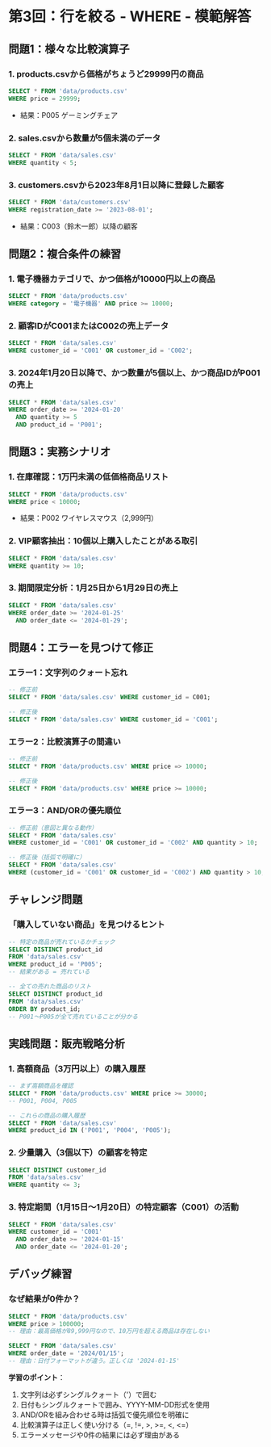 # 第3回：行を絞る - WHERE - 模範解答

## 問題1：様々な比較演算子

### 1. products.csvから価格がちょうど29999円の商品
```sql
SELECT * FROM 'data/products.csv' 
WHERE price = 29999;
```
- 結果：P005 ゲーミングチェア

### 2. sales.csvから数量が5個未満のデータ
```sql
SELECT * FROM 'data/sales.csv' 
WHERE quantity < 5;
```

### 3. customers.csvから2023年8月1日以降に登録した顧客
```sql
SELECT * FROM 'data/customers.csv' 
WHERE registration_date >= '2023-08-01';
```
- 結果：C003（鈴木一郎）以降の顧客

## 問題2：複合条件の練習

### 1. 電子機器カテゴリで、かつ価格が10000円以上の商品
```sql
SELECT * FROM 'data/products.csv'
WHERE category = '電子機器' AND price >= 10000;
```

### 2. 顧客IDがC001またはC002の売上データ
```sql
SELECT * FROM 'data/sales.csv'
WHERE customer_id = 'C001' OR customer_id = 'C002';
```

### 3. 2024年1月20日以降で、かつ数量が5個以上、かつ商品IDがP001の売上
```sql
SELECT * FROM 'data/sales.csv'
WHERE order_date >= '2024-01-20' 
  AND quantity >= 5 
  AND product_id = 'P001';
```

## 問題3：実務シナリオ

### 1. 在庫確認：1万円未満の低価格商品リスト
```sql
SELECT * FROM 'data/products.csv'
WHERE price < 10000;
```
- 結果：P002 ワイヤレスマウス（2,999円）

### 2. VIP顧客抽出：10個以上購入したことがある取引
```sql
SELECT * FROM 'data/sales.csv'
WHERE quantity >= 10;
```

### 3. 期間限定分析：1月25日から1月29日の売上
```sql
SELECT * FROM 'data/sales.csv'
WHERE order_date >= '2024-01-25' 
  AND order_date <= '2024-01-29';
```

## 問題4：エラーを見つけて修正

### エラー1：文字列のクォート忘れ
```sql
-- 修正前
SELECT * FROM 'data/sales.csv' WHERE customer_id = C001;

-- 修正後
SELECT * FROM 'data/sales.csv' WHERE customer_id = 'C001';
```

### エラー2：比較演算子の間違い
```sql
-- 修正前
SELECT * FROM 'data/products.csv' WHERE price => 10000;

-- 修正後
SELECT * FROM 'data/products.csv' WHERE price >= 10000;
```

### エラー3：AND/ORの優先順位
```sql
-- 修正前（意図と異なる動作）
SELECT * FROM 'data/sales.csv' 
WHERE customer_id = 'C001' OR customer_id = 'C002' AND quantity > 10;

-- 修正後（括弧で明確に）
SELECT * FROM 'data/sales.csv' 
WHERE (customer_id = 'C001' OR customer_id = 'C002') AND quantity > 10;
```

## チャレンジ問題

### 「購入していない商品」を見つけるヒント
```sql
-- 特定の商品が売れているかチェック
SELECT DISTINCT product_id 
FROM 'data/sales.csv'
WHERE product_id = 'P005';
-- 結果がある = 売れている

-- 全ての売れた商品のリスト
SELECT DISTINCT product_id 
FROM 'data/sales.csv'
ORDER BY product_id;
-- P001〜P005が全て売れていることが分かる
```

## 実践問題：販売戦略分析

### 1. 高額商品（3万円以上）の購入履歴
```sql
-- まず高額商品を確認
SELECT * FROM 'data/products.csv' WHERE price >= 30000;
-- P001, P004, P005

-- これらの商品の購入履歴
SELECT * FROM 'data/sales.csv'
WHERE product_id IN ('P001', 'P004', 'P005');
```

### 2. 少量購入（3個以下）の顧客を特定
```sql
SELECT DISTINCT customer_id 
FROM 'data/sales.csv'
WHERE quantity <= 3;
```

### 3. 特定期間（1月15日〜1月20日）の特定顧客（C001）の活動
```sql
SELECT * FROM 'data/sales.csv'
WHERE customer_id = 'C001'
  AND order_date >= '2024-01-15'
  AND order_date <= '2024-01-20';
```

## デバッグ練習

### なぜ結果が0件か？
```sql
SELECT * FROM 'data/products.csv' 
WHERE price > 100000;
-- 理由：最高価格が89,999円なので、10万円を超える商品は存在しない

SELECT * FROM 'data/sales.csv' 
WHERE order_date = '2024/01/15';
-- 理由：日付フォーマットが違う。正しくは '2024-01-15'
```

**学習のポイント**：
1. 文字列は必ずシングルクォート（'）で囲む
2. 日付もシングルクォートで囲み、YYYY-MM-DD形式を使用
3. AND/ORを組み合わせる時は括弧で優先順位を明確に
4. 比較演算子は正しく使い分ける（=, !=, >, >=, <, <=）
5. エラーメッセージや0件の結果には必ず理由がある